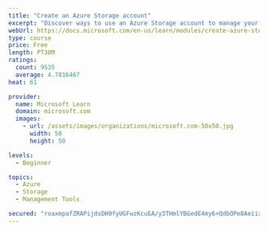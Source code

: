 ```yaml
---
title: "Create an Azure Storage account"
excerpt: "Discover ways to use an Azure Storage account to manage your data for billing, access, and storage location of your blobs, files, queues, and tables."
webUrl: https://docs.microsoft.com/en-us/learn/modules/create-azure-storage-account/
type: course
price: Free
length: PT30M
ratings:
  count: 9535
  average: 4.7816467
heat: 61

provider:
  name: Microsoft Learn
  domain: microsoft.com
  images:
    - url: /assets/images/organizations/microsoft.com-50x50.jpg
      width: 50
      height: 50

levels:
  - Beginner

topics:
  - Azure
  - Storage
  - Management Tools

secured: "roaxmpafZRAPijdsDH9fyUGFwzKcuEA/y3THmlYBGedE4my6+QdbOPe8AeiixgFo03VSkclqbl97kxCYxGq06FFlMDr4TTvCSiw/YbvvUXRxWo5REGoeuCSmcTAHtz9HcN/+gKON5hMELJf1gxwnjDjK+rNlWwF5wSJWygrPgRqvy4eJsOcujTX/FsCgBnCCIg3KGQKA4+JcXjdVxFSAtZ3Dmo5ZqjBgGKV9vq0PXZ2vEGWxVXbFtiDDrMTBgyw01sLjjch60VM1wIgPzS+PVIkma9IS4IfjELo2+YwnrBD/snrASrAQC7/vUp3dZQVxjLsRSS0plX246uVW/djah0gGZOo8y3nEXvqei44dYVXx+eJwfQ+VGEcybOkkZ+usrtsgN5G8YPGs5zluCxXjd1oUHZbrc+Mbv7y8f+c0CXA=;zC44frC4JR3RDNX0pOUIRA=="
---
```


